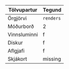 **Tölvupartur** | **Tegund**
--- | --- 
Örgjörvi | `renders` 
Móðurborð | 2 
Vinnsluminni | f
Diskur | f
Aflgjafi | f
Skjákort | missing
